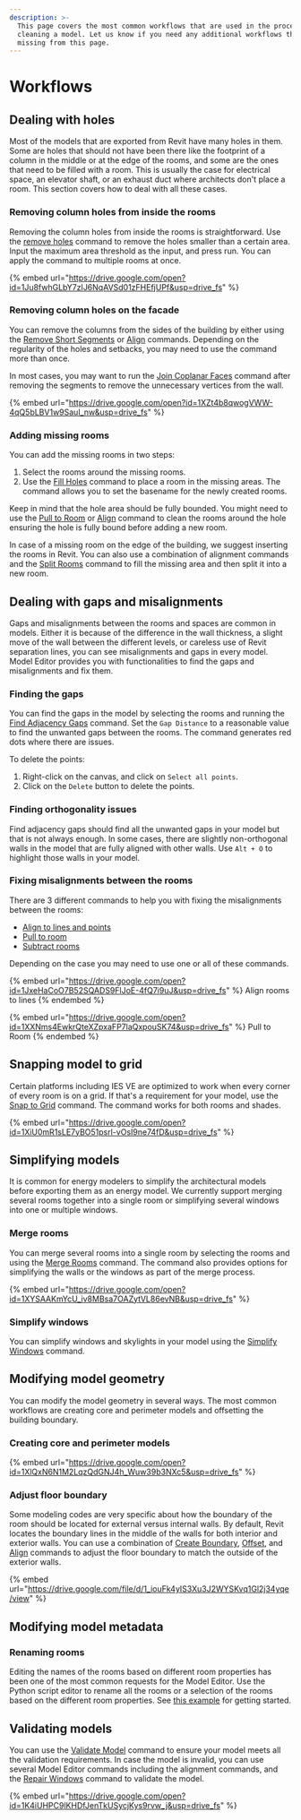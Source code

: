 ```yaml
---
description: >-
  This page covers the most common workflows that are used in the process of
  cleaning a model. Let us know if you need any additional workflows that are
  missing from this page.
---
```


# Workflows

## Dealing with holes

Most of the models that are exported from Revit have many holes in them. Some are holes that should not have been there like the footprint of a column in the middle or at the edge of the rooms, and some are the ones that need to be filled with a room. This is usually the case for electrical space, an elevator shaft, or an exhaust duct where architects don't place a room. This section covers how to deal with all these cases.

### Removing column holes from inside the rooms

Removing the column holes from inside the rooms is straightforward. Use the [remove holes](commands.md#remove-holes) command to remove the holes smaller than a certain area. Input the maximum area threshold as the input, and press run. You can apply the command to multiple rooms at once.

{% embed url="https://drive.google.com/open?id=1Ju8fwhGLbY7zIJ6NqAVSd01zFHEfjUPf&usp=drive_fs" %}

### Removing column holes on the facade

You can remove the columns from the sides of the building by either using the [Remove Short Segments](commands.md#remove-short-segments) or [Align](commands.md#align) commands. Depending on the regularity of the holes and setbacks, you may need to use the command more than once.

In most cases, you may want to run the [Join Coplanar Faces](commands.md#join-coplanar-faces) command after removing the segments to remove the unnecessary vertices from the wall.

{% embed url="https://drive.google.com/open?id=1XZt4b8qwogVWW-4qQ5bLBV1w9Saul_nw&usp=drive_fs" %}

### Adding missing rooms

You can add the missing rooms in two steps:

1. Select the rooms around the missing rooms.
2. Use the [Fill Holes](commands.md#fill-holes) command to place a room in the missing areas. The command allows you to set the basename for the newly created rooms.

Keep in mind that the hole area should be fully bounded. You might need to use the [Pull to Room](commands.md#pull-to-room) or [Align](commands.md#align) command to clean the rooms around the hole ensuring the hole is fully bound before adding a new room.

In case of a missing room on the edge of the building, we suggest inserting the rooms in Revit. You can also use a combination of alignment commands and the [Split Rooms](commands.md#split-rooms) command to fill the missing area and then split it into a new room.

## Dealing with gaps and misalignments

Gaps and misalignments between the rooms and spaces are common in models. Either it is because of the difference in the wall thickness, a slight move of the wall between the different levels, or careless use of Revit separation lines, you can see misalignments and gaps in every model. Model Editor provides you with functionalities to find the gaps and misalignments and fix them.

### Finding the gaps

You can find the gaps in the model by selecting the rooms and running the [Find Adjacency Gaps](commands.md#find-adjacency-gaps) command. Set the `Gap Distance` to a reasonable value to find the unwanted gaps between the rooms. The command generates red dots where there are issues.

To delete the points:

1. Right-click on the canvas, and click on `Select all points`.
2. Click on the `Delete` button to delete the points.

### Finding orthogonality issues

Find adjacency gaps should find all the unwanted gaps in your model but that is not always enough. In some cases, there are slightly non-orthogonal walls in the model that are fully aligned with other walls. Use `Alt + O` to highlight those walls in your model.

### Fixing misalignments between the rooms

There are 3 different commands to help you with fixing the misalignments between the rooms:

* [Align to lines and points](commands.md#align)
* [Pull to room](commands.md#pull-to-room)
* [Subtract rooms](commands.md#subtract-rooms)

Depending on the case you may need to use one or all of these commands.

{% embed url="https://drive.google.com/open?id=1JxeHaCoO7B52SQADS9FlJoE-4fQ7i9uJ&usp=drive_fs" %}
Align rooms to lines
{% endembed %}

{% embed url="https://drive.google.com/open?id=1XXNms4EwkrQteXZpxaFP7laQxpouSK74&usp=drive_fs" %}
Pull to Room
{% endembed %}

## Snapping model to grid

Certain platforms including IES VE are optimized to work when every corner of every room is on a grid. If that's a requirement for your model, use the [Snap to Grid](commands.md#snap-to-grid) command. The command works for both rooms and shades.&#x20;

{% embed url="https://drive.google.com/open?id=1XiU0mR1sLE7yBO51psrl-vOsI9ne74fD&usp=drive_fs" %}

## Simplifying models

It is common for energy modelers to simplify the architectural models before exporting them as an energy model. We currently support merging several rooms together into a single room or simplifying several windows into one or multiple windows.

### Merge rooms

You can merge several rooms into a single room by selecting the rooms and using the [Merge Rooms](commands.md#merge-rooms) command. The command also provides options for simplifying the walls or the windows as part of the merge process.

{% embed url="https://drive.google.com/open?id=1XYSAAKmYcU_iv8MBsa7OAZytVL86evNB&usp=drive_fs" %}

### Simplify windows

You can simplify windows and skylights in your model using the [Simplify Windows](commands.md#simplify-windows) command.

## Modifying model geometry

You can modify the model geometry in several ways. The most common workflows are creating core and perimeter models and offsetting the building boundary.

### Creating core and perimeter models

{% embed url="https://drive.google.com/open?id=1XlQxN6N1M2LqzQdGNJ4h_Wuw39b3NXc5&usp=drive_fs" %}

### Adjust floor boundary

Some modeling codes are very specific about how the boundary of the room should be located for external versus internal walls. By default, Revit locates the boundary lines in the middle of the walls for both interior and exterior walls. You can use a combination of [Create Boundary](commands.md#create-boundary), [Offset](commands.md#offset), and [Align](commands.md#align) commands to adjust the floor boundary to match the outside of the exterior walls.

{% embed url="https://drive.google.com/file/d/1_iouFk4yIS3Xu3J2WYSKvq1Gl2j34yqe/view" %}

## Modifying model metadata

### Renaming rooms

Editing the names of the rooms based on different room properties has been one of the most common requests for the Model Editor. Use the Python script editor to rename all the rooms or a selection of the rooms based on the different room properties. See [this example](python-script-editor/your-first-python-script.md#rename-the-rooms) for getting started.&#x20;

## Validating models

You can use the [Validate Model](commands.md#validate-model) command to ensure your model meets all the validation requirements. In case the model is invalid, you can use several Model Editor commands including the alignment commands, and the [Repair Windows](commands.md#repair-windows) command to validate the model.

{% embed url="https://drive.google.com/open?id=1K4iUHPC9lKHDfJenTkUSycjKys9rvw_j&usp=drive_fs" %}

